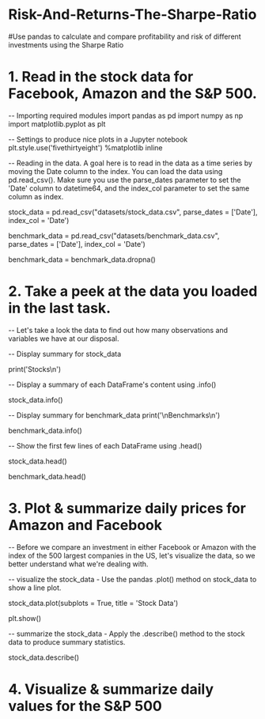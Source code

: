 # Risk-And-Returns-The-Sharpe-Ratio
#Use pandas to calculate and compare profitability and risk of different investments using the Sharpe Ratio


# 1. Read in the stock data for Facebook, Amazon and the S&P 500.

-- Importing required modules
import pandas as pd
import numpy as np
import matplotlib.pyplot as plt

-- Settings to produce nice plots in a Jupyter notebook
plt.style.use('fivethirtyeight')
%matplotlib inline

-- Reading in the data. A goal here is to read in the data as a time series by moving the Date column to the index. You can load the data using pd.read_csv(). Make sure you use the parse_dates parameter to set the 'Date' column to datetime64, and the index_col parameter to set the same column as index.

stock_data = pd.read_csv("datasets/stock_data.csv", parse_dates = ['Date'], index_col = 'Date')

benchmark_data = pd.read_csv("datasets/benchmark_data.csv", parse_dates = ['Date'], index_col = 'Date')

benchmark_data = benchmark_data.dropna()




# 2. Take a peek at the data you loaded in the last task. 

-- Let's take a look the data to find out how many observations and variables we have at our disposal.


-- Display summary for stock_data

print('Stocks\n')


-- Display a summary of each DataFrame's content using .info()

stock_data.info()


-- Display summary for benchmark_data
print('\nBenchmarks\n')


benchmark_data.info()

-- Show the first few lines of each DataFrame using .head()

stock_data.head()

benchmark_data.head()

# 3. Plot & summarize daily prices for Amazon and Facebook 

-- Before we compare an investment in either Facebook or Amazon with the index of the 500 largest companies in the US, let's visualize the data, so we better understand what we're dealing with.

-- visualize the stock_data - Use the pandas .plot() method on stock_data to show a line plot.

stock_data.plot(subplots = True, title = 'Stock Data')

plt.show()


-- summarize the stock_data - Apply the .describe() method to the stock data to produce summary statistics.

stock_data.describe()

# 4. Visualize & summarize daily values for the S&P 500








